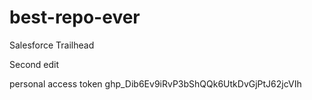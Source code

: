 # best-repo-ever
Salesforce Trailhead

Second edit

personal access token
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